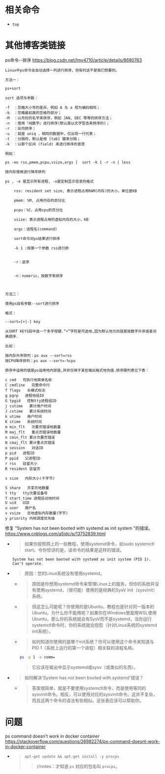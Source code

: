 
# 相关命令

- `top`

# 其他博客类链接

ps命令--排序 https://blog.csdn.net/lmy4710/article/details/8680763
```
Linux中ps命令会自动选择一列进行排序，但有时这不是我们想要的。

方法一：

ps+sort

sort 选项与参数：

-f  ：忽略大小写的差异，例如 A 与 a 视为编码相同；
-b  ：忽略最前面的空格符部分；
-M  ：以月份的名字来排序，例如 JAN, DEC 等等的排序方法；
-n  ：使用『纯数字』进行排序(默认是以文字型态来排序的)；
-r  ：反向排序；
-u  ：就是 uniq ，相同的数据中，仅出现一行代表；
-t  ：分隔符，默认是用 [tab] 键来分隔；
-k  ：以那个区间 (field) 来进行排序的意思

例如：

ps -eo rss,pmem,pcpu,vsize,args |  sort -k 1 -r -n | less

按内存使用进行降序排列

ps , -e 是显示所有进程, -o是定制显示信息的格式

    rss: resident set size, 表示进程占用RAM(内存)的大小，单位是KB

    pmem: %M, 占用内存的百分比

    pcpu：%C，占用cpu的百分比

    vsize: 表示进程占用的虚拟内存的大小，KB

    args：进程名(command)

    sort命令对ps结果进行排序

    -k 1 :按第一个参数 rss进行排


    -r：逆序


    -n：numeric，按数字来排序



方法二：

使用ps自有参数--sort进行排序

格式：

--sort=[+|-] key

从SORT KEYS段中选一个多字母键.“+”字符是可选地,因为默认地方向就是按数字升序或者词典顺序.

比如：

按内存升序排列：ps aux --sort=rss 
按CPU降序排列：ps aux --sort=-%cpu

排序中运用的值是ps运用地内部值,并非仅用于某些输出格式地伪值.排序键列表见下表：

c cmd   可执行地简单名称 
C cmdline   完整命令行 
f flags   长模式标志 
g pgrp   进程地组ID 
G tpgid   控制tty进程组ID 
j cutime   累计用户时间 
J cstime   累计系统时间 
k utime   用户时间 
K stime   系统时间 
m min_flt   次要页错误地数量 
M maj_flt   重点页错误地数量 
n cmin_flt 累计次要页错误 
N cmaj_flt 累计重点页错误 
o session   对话ID 
p pid   进程ID 
P ppid   父进程ID 
r rss   驻留大小 
R resident 驻留页 

s size   内存大小(千字节) 

S share   共享页地数量 
t tty   tty次要设备号 
T start_time 进程启动地时间 
U uid   UID
u user   用户名
v vsize   总地虚拟内存数量(字节) 
y priority 内核调度优先级
```

修复 "System has not been booted with systemd as init system "的错误。 https://www.cnblogs.com/a5idc/p/13752839.html
- > 如果你按照网上的一些教程，使用systemd命令，如sudo systemctl start。令你惊讶的是，该命令的结果是这样的错误。
  ```console
  System has not been booted with systemd as init system (PID 1). Can't operate.
  ```
- > 原因：您的Linux系统没有使用systemd。
  * > 原因是你想用systemd命令来管理Linux上的服务，但你的系统并没有使用systemd，（很可能）使用的是经典的SysV init（sysvinit）系统。
  * > 但这怎么可能呢？你使用的是Ubuntu，教程也是针对同一版本的Ubuntu。为什么你不能用呢？如果你在Windows里面用WSL使用Ubuntu，那么你的系统就会有SysV而不是systemd，当你运行systemctl命令时，你的系统就会抱怨（针对Linux系统的systemd init系统）。
  * > 如何知道你使用的是哪个init系统？你可以使用这个命令来知道与PID 1（系统上运行的第一个进程）相关联的进程名称。
    ```sh
    ps -p 1 -o comm=
    ```
    > 它应该在输出中显示systemd或sysv（或类似的东西）。
- > 如何解决'System has not been booted with systemd'错误？
  * > 答案很简单，就是不要使用systemctl命令，而是使用等同的sysvinit命令。相反，可以使用对应的sysvinit命令。这并不复杂，而且这两个命令的语法有些相似。这张表应该可以帮助你。

# 问题

ps command doesn't work in docker container https://stackoverflow.com/questions/26982274/ps-command-doesnt-work-in-docker-container
- > `apt-get update && apt-get install -y procps`
  >> //notes：才知道 `ps` 对应的包名叫 `procps`。
